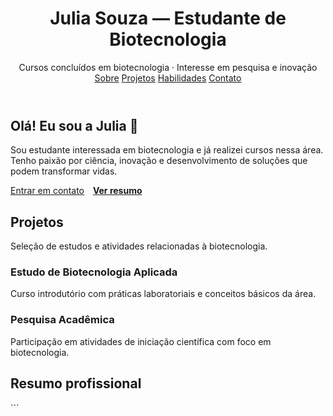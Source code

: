 <html lang="pt-BR">
<head>
<meta charset="utf-8">
<meta name="viewport" content="width=device-width,initial-scale=1">
<meta name="author" content="Julia Souza">
<meta name="description" content="Portfólio pessoal de Julia Souza — estudante interessada em biotecnologia.">
<link rel="stylesheet" href="style.css">
</head>
<body>
<div class="wrap">
<header>
<div class="brand">
<div>
<h1>Julia Souza — Estudante de Biotecnologia</h1>
<div class="tag">Cursos concluídos em biotecnologia · Interesse em pesquisa e inovação</div>
</div>
</div>
<nav aria-label="Navegação principal">
<a href="#sobre">Sobre</a>
<a href="#projetos">Projetos</a>
<a href="#habilidades">Habilidades</a>
<a href="#contato">Contato</a>
</nav>
</header>
<main id="main">
<section>
<div class="card hero" id="sobre" tabindex="0">
<div style="flex:1">
<h2>Olá! Eu sou a Julia 👋</h2>
<p>Sou estudante interessada em biotecnologia e já realizei cursos nessa área. Tenho paixão por ciência, inovação e desenvolvimento de soluções que podem transformar vidas.</p>
<div class="cta">
<a class="btn" href="#contato">Entrar em contato</a>
<a style="margin-left:10px;font-weight:700;color:var(--accent)" href="#resumo" aria-label="Ver resumo de Julia">Ver resumo</a>
</div>
</div>
</div>
<div class="space"></div>
<div class="card" id="projetos" tabindex="0" aria-labelledby="projetos">
<h2>Projetos</h2>
<p class="muted">Seleção de estudos e atividades relacionadas à biotecnologia.</p>
<div class="projects" role="list">
<article class="project" role="listitem" tabindex="0">
<h3>Estudo de Biotecnologia Aplicada</h3>
<p>Curso introdutório com práticas laboratoriais e conceitos básicos da área.</p>
</article>
<article class="project" role="listitem" tabindex="0">
<h3>Pesquisa Acadêmica</h3>
<p>Participação em atividades de iniciação científica com foco em biotecnologia.</p>
</article>
</div>
</div>


<div class="space"></div>


<div class="card" id="resumo" tabindex="0">
<h2>Resumo profissional</h2>
```
